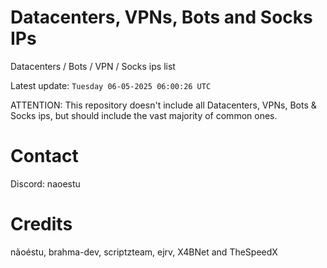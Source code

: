 # Datacenters, VPNs, Bots and Socks IPs
 
Datacenters / Bots / VPN / Socks ips list

Latest update: `Tuesday 06-05-2025 06:00:26 UTC` 

ATTENTION: This repository doesn't include all Datacenters, VPNs, Bots & Socks ips, 
but should include the vast majority of common ones.

# Contact
Discord: naoestu

# Credits
nãoéstu, brahma-dev, scriptzteam, ejrv, X4BNet and TheSpeedX
